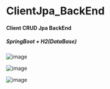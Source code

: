 # ClientJpa_BackEnd

<h4>Client CRUD Jpa BackEnd</h4> 
<h5>SpringBoot + H2(DataBase)</h5>

<div>

![image](https://user-images.githubusercontent.com/64970716/117542900-e8f03400-aff0-11eb-9475-cbb16ea64597.png)

![image](https://user-images.githubusercontent.com/64970716/117542922-fdccc780-aff0-11eb-8269-c5c82c6c1ed3.png)

![image](https://user-images.githubusercontent.com/64970716/117542955-1a68ff80-aff1-11eb-8641-3fcc3d4238af.png)


</div>
